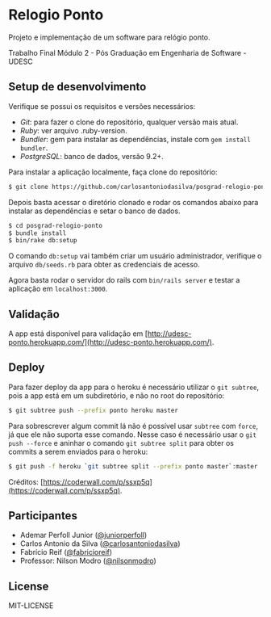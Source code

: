 # Relogio Ponto

Projeto e implementação de um software para relógio ponto.

Trabalho Final Módulo 2 - Pós Graduação em Engenharia de Software - UDESC

## Setup de desenvolvimento

Verifique se possui os requisitos e versões necessários:

* *Git*: para fazer o clone do repositório, qualquer versão mais atual.
* *Ruby*: ver arquivo .ruby-version.
* *Bundler*: gem para instalar as dependências, instale com `gem install bundler`.
* *PostgreSQL*: banco de dados, versão 9.2+.

Para instalar a aplicação localmente, faça clone do repositório:

```bash
$ git clone https://github.com/carlosantoniodasilva/posgrad-relogio-ponto.git
```

Depois basta acessar o diretório clonado e rodar os comandos abaixo para instalar as dependências e setar o banco de dados.

```bash
$ cd posgrad-relogio-ponto
$ bundle install
$ bin/rake db:setup
```

O comando `db:setup` vai também criar um usuário administrador, verifique o arquivo `db/seeds.rb` para obter as credenciais de acesso.

Agora basta rodar o servidor do rails com `bin/rails server` e testar a aplicação em `localhost:3000`.

## Validação

A app está disponível para validação em [http://udesc-ponto.herokuapp.com/](http://udesc-ponto.herokuapp.com/).

## Deploy

Para fazer deploy da app para o heroku é necessário utilizar o `git subtree`, pois a app está em um subdiretório, e não no root do repositório:

```bash
$ git subtree push --prefix ponto heroku master
```

Para sobrescrever algum commit lá não é possível usar `subtree` com `force`, já que ele não suporta esse comando. Nesse caso é necessário usar o `git push --force` e aninhar o comando `git subtree split` para obter os commits a serem enviados para o heroku:

```bash
$ git push -f heroku `git subtree split --prefix ponto master`:master
```

Créditos: [https://coderwall.com/p/ssxp5q](https://coderwall.com/p/ssxp5q).

## Participantes

* Ademar Perfoll Junior ([@juniorperfoll](https://github.com/juniorperfoll))
* Carlos Antonio da Silva ([@carlosantoniodasilva](https://github.com/carlosantoniodasilva))
* Fabrício Reif ([@fabricioreif](https://github.com/fabricioreif))
* Professor: Nilson Modro ([@nilsonmodro](https://github.com/nilsonmodro))

## License

MIT-LICENSE
